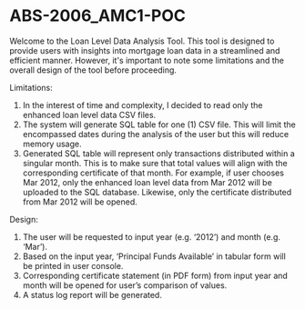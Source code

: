 # ABS-2006_AMC1-POC

Welcome to the Loan Level Data Analysis Tool. This tool is designed to provide users with insights into mortgage loan data in a streamlined and efficient manner. However, it's important to note some limitations and the overall design of the tool before proceeding.

Limitations:
1.	In the interest of time and complexity, I decided to read only the enhanced loan level data CSV files.
2. The system will generate SQL table for one (1) CSV file. This will limit the encompassed dates during the analysis of the user but this will reduce memory usage.
3. Generated SQL table will represent only transactions distributed within a singular month. This is to make sure that total values will align with the corresponding certificate of that month.
For example, if user chooses Mar 2012, only the enhanced loan level data from Mar 2012 will be uploaded to the SQL database. Likewise, only the certificate distributed from Mar 2012 will be opened.

Design:
1.	The user will be requested to input year (e.g. ‘2012’) and month (e.g. ‘Mar’).
2.	Based on the input year, ‘Principal Funds Available’ in tabular form will be printed in user console.
3.	Corresponding certificate statement (in PDF form) from input year and month will be opened for user’s comparison of values.
4.	A status log report will be generated.
